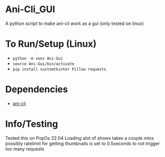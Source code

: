 # Ani-Cli_GUI
A python script to make ani-cli work as a gui (only tested on linux)

# To Run/Setup (Linux)
- `python -m venv Ani-Gui`
- `source Ani-Gui/bin/activate`
- `pip install customtkinter Pillow requests`

# Dependencies
- [ani-cli](https://github.com/pystardust/ani-cli)


# Info/Testing
Tested this on PopOs 22.04
Loading alot of shows takes a couple mins possibly ratelimit for getting thumbnails is set to 0.5seconds to not trigger too many requests
